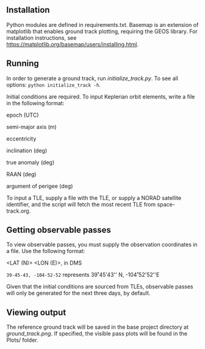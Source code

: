 ## Installation

Python modules are defined in requirements.txt. Basemap is an extension of matplotlib that enables ground track plotting, 
requiring the GEOS library. For installation instructions, see https://matplotlib.org/basemap/users/installing.html.

## Running

In order to generate a ground track, run _initialize_track.py_. To see all options:
`python initialize_track -h`.

Initial conditions are required. To input Keplerian orbit elements, write a file in the following format:

epoch (UTC)

semi-major axis (m)

eccentricity

inclination (deg)

true anomaly (deg)

RAAN (deg)

argument of perigee (deg)

To input a TLE, supply a file with the TLE, or supply a NORAD satellite identifier, and the script will fetch the most
recent TLE from space-track.org.

## Getting observable passes

To view observable passes, you must supply the observation coordinates in a file. Use the following format:

<LAT (N)> <LON (E)>, in DMS

`39-45-43, -104-52-52` represents 39˚45'43'' N, -104˚52'52''E

Given that the initial conditions are sourced from TLEs, observable passes will only be generated for the next three days,
by default.

## Viewing output

The reference ground track will be saved in the base project directory at _ground_track.png_. If specified, the visible 
pass plots will be found in the Plots/ folder.




